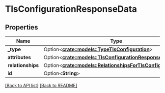 # TlsConfigurationResponseData

## Properties

Name | Type | Description | Notes
------------ | ------------- | ------------- | -------------
**_type** | Option<[**crate::models::TypeTlsConfiguration**](TypeTlsConfiguration.md)> |  | 
**attributes** | Option<[**crate::models::TlsConfigurationResponseAttributes**](TlsConfigurationResponseAttributes.md)> |  | 
**relationships** | Option<[**crate::models::RelationshipsForTlsConfiguration**](RelationshipsForTlsConfiguration.md)> |  | 
**id** | Option<**String**> |  | [readonly]

[[Back to API list]](../README.md#documentation-for-api-endpoints) [[Back to README]](../README.md)


